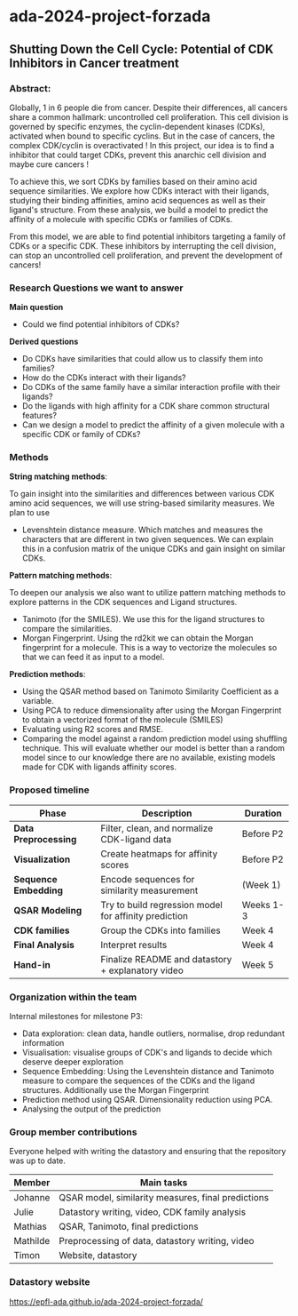 # ada-2024-project-forzada

## Shutting Down the Cell Cycle: Potential of CDK Inhibitors in Cancer treatment 

### Abstract:

Globally, 1 in 6 people die from cancer. Despite their differences, all cancers share a common hallmark: uncontrolled cell proliferation. This cell division is governed by specific enzymes, the cyclin-dependent kinases (CDKs), activated when bound to specific cyclins. But in the case of cancers, the complex CDK/cyclin is overactivated ! In this project, our idea is to find a inhibitor that could target CDKs, prevent this anarchic cell division and maybe cure cancers ! 

To achieve this, we sort CDKs by families based on their amino acid sequence similarities. We explore how CDKs interact with their ligands, studying their binding affinities, amino acid sequences as well as their ligand's structure. From these analysis, we build a model to predict the affinity of a molecule with specific CDKs or families of CDKs. 

From this model, we are able to find potential inhibitors targeting a family of CDKs or a specific CDK. These inhibitors by interrupting the cell division, can stop an uncontrolled cell proliferation, and prevent the development of cancers! 

### Research Questions we want to answer

**Main question**
- Could we find potential inhibitors of CDKs?

**Derived questions**
- Do CDKs have similarities that could allow us to classify them into families?
- How do the CDKs interact with their ligands?
- Do CDKs of the same family have a similar interaction profile with their ligands?
- Do the ligands with high affinity for a CDK share common structural features?
- Can we design a model to predict the affinity of a given molecule with a specific CDK or family of CDKs? 


### Methods

**String matching methods**:

To gain insight into the similarities and differences between various CDK amino acid sequences, we will use string-based similarity measures. We plan to use
- Levenshtein distance measure. Which matches and measures the characters that are different in two given sequences. We can explain this in a confusion matrix of the unique CDKs and gain insight on similar CDKs.


**Pattern matching methods**:

To deepen our analysis we also want to utilize pattern matching methods to explore patterns in the CDK sequences and Ligand structures. 
- Tanimoto (for the SMILES). We use this for the ligand structures to compare the similarities.
- Morgan Fingerprint. Using the rd2kit we can obtain the Morgan fingerprint for a molecule. This is a way to vectorize the molecules so that we can feed it as input to a model.


**Prediction methods**:

- Using the QSAR method based on Tanimoto Similarity Coefficient as a variable.
- Using PCA to reduce dimensionality after using the Morgan Fingerprint to obtain a vectorized format of the molecule (SMILES)
- Evaluating using R2 scores and RMSE.
- Comparing the model against a random prediction model using shuffling technique. This will evaluate whether our model is better than a random model since to our knowledge there are no available, existing models made for CDK with ligands affinity scores.



### Proposed timeline

| Phase                   | Description                                      | Duration       |
|-------------------------|--------------------------------------------------|----------------|
| **Data Preprocessing**  | Filter, clean, and normalize CDK-ligand data     | Before P2      |
| **Visualization**       | Create heatmaps for affinity scores              | Before P2      |
| **Sequence Embedding**  | Encode sequences for similarity measurement      | (Week 1)       |
| **QSAR Modeling**       | Try to build regression model for affinity prediction   | Weeks 1-3      |
| **CDK families**        | Group the CDKs into families                     | Week 4         |
| **Final Analysis**      | Interpret results                                | Week 4         |
| **Hand-in**             | Finalize README and datastory + explanatory video    | Week 5         |



### Organization within the team
Internal milestones for milestone P3: 
* Data exploration: clean data, handle outliers, normalise, drop redundant information
* Visualisation: visualise groups of CDK's and ligands to decide which deserve deeper exploration
* Sequence Embedding: Using the Levenshtein distance and Tanimoto measure to compare the sequences of the CDKs and the ligand structures. Additionally use the Morgan Fingerprint
* Prediction method using QSAR. Dimensionality reduction using PCA.
* Analysing the output of the prediction

### Group member contributions

Everyone helped with writing the datastory and ensuring that the repository was up to date.


| Member     | Main tasks                                      |
|------------|-------------------------------------------------|
|Johanne     | QSAR model, similarity measures, final predictions|
|Julie       | Datastory writing, video, CDK family analysis   |
|Mathias     | QSAR, Tanimoto, final predictions               |
|Mathilde    | Preprocessing of data, datastory writing, video |
|Timon       | Website, datastory                              |

### Datastory website
https://epfl-ada.github.io/ada-2024-project-forzada/

